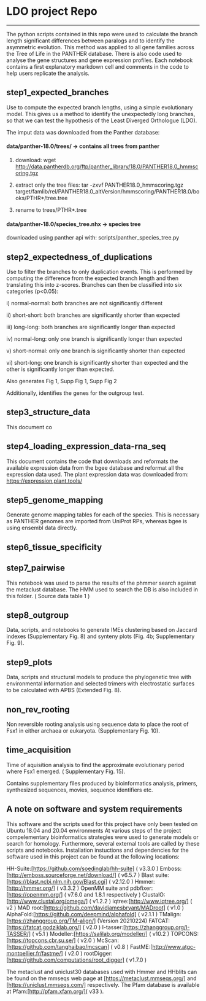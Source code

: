 # LDO project Repo
------------------
The python scripts contained in this repo were used to calculate the branch length significant differences between paralogs and to identify the asymmetric evolution. This method was applied to all gene families across the Tree of Life in the PANTHER database. There is also code used to analyse the gene structures and gene expression profiles. Each notebook contains a first explanatory markdown cell and comments in the code to help users replicate the analysis.

step1_expected_branches
-----------------------
Use to compute the expected branch lengths, using a simple evolutionary model. This gives us a method to identify the unexpectedly long branches, so that we can test the hypothesis of the Least Diverged Orthologue (LDO).

The imput data was downloaded from the Panther database:

#### data/panther-18.0/trees/ -> contains all trees from panther

1. download: wget http://data.pantherdb.org/ftp/panther_library/18.0/PANTHER18.0_hmmscoring.tgz

2. extract only the tree files: tar -zxvf PANTHER18.0_hmmscoring.tgz target/famlib/rel/PANTHER18.0_altVersion/hmmscoring/PANTHER18.0/books/PTHR*/tree.tree

3. rename to trees/PTHR*.tree

#### data/panther-18.0/species_tree.nhx -> species tree
downloaded using panther api with: scripts/panther_species_tree.py


step2_expectedness_of_duplications
----------------------------------
Use to filter the branches to only duplication events.
This is performed by computing the difference from the expected branch length and then translating this into z-scores. Branches can then be classified into six categories (p<0.05): 

i) normal-normal: both branches are not significantly different
 
ii) short-short: both branches are significantly shorter than expected

iii) long-long: both branches are significantly longer than expected

iv) normal-long: only one branch is significantly longer than expected

v) short-normal: only one branch is significantly shorter than expected

vi) short-long: one branch is significantly shorter than expected and the other is significantly longer than expected.

Also generates Fig 1, Supp Fig 1, Supp Fig 2

Additionally, identifies the genes for the outgroup test.

step3_structure_data
--------------------
This document co

step4_loading_expression_data-rna_seq
-------------------------------------
This document contains the code that downloads and reformats the available expression data from the bgee database and reformat all the expression data used.
The plant expression data was downloaded from: https://expression.plant.tools/

step5_genome_mapping
--------------------
Generate genome mapping tables for each of the species. This is necessary as PANTHER genomes are imported from UniProt RPs, whereas bgee is using ensembl data directly.


step6_tissue_specificity
------------------------


step7_pairwise
--------------
This notebook was used to parse the results of the phmmer search against the metaclust database. The HMM used to search the DB is also included in this folder. ( Source data table 1 )

step8_outgroup
--------------
Data, scripts, and notebooks to generate IMEs clustering based on Jaccard indexes (Supplementary Fig. 8) and  synteny plots (Fig. 4b; Supplementary Fig. 9).

step9_plots
-----------
Data, scripts and structural models to produce the phylogenetic tree with environmental information and selected trimers with electrostatic surfaces to be calculated with APBS (Extended Fig. 8). 




non_rev_rooting
---------------
Non reversible rooting analysis using sequence data to place the root of Fsx1 in either archaea or eukaryota. (Supplementary Fig. 10).

time_acquisition
----------------
Time of aquisition analysis to find the approximate evolutionary period where Fsx1 emerged. ( Supplementary Fig. 15). 





Contains supplementary files produced by bioinformatics analysis, primers, synthesized sequences, movies, sequence identifiers etc.

A note on software and system requirements
----------------------
This software and the scripts used for this project have only been tested on Ubuntu 18.04 and 20.04 environments
At various steps of the project compelementary bioinformatics strategies were used to generate models or search for homology. Furthermore, several external tools are called by these scripts and notebooks. Installation instuctions and dependencies for the software used in this project can be found at the following locations:

HH-Suite:[https://github.com/soedinglab/hh-suite] ( v3.3.0 )
Emboss:[http://emboss.sourceforge.net/download/] ( v6.5.7 )
Blast suite:[https://blast.ncbi.nlm.nih.gov/Blast.cgi] ( v2.12.0 )
Hmmer:[http://hmmer.org/] ( v3.3.2 ) 
OpenMM suite and pdbfixer:[https://openmm.org/] ( v7.6.0 and 1.8.1 respectively )
ClustalO:[http://www.clustal.org/omega/] ( v1.2.2 )
iqtree:[http://www.iqtree.org/] ( v2 )
MAD root:[https://github.com/davidjamesbryant/MADroot] ( v1.0 )
AlphaFold:[https://github.com/deepmind/alphafold] ( v2.1.1 )
TMalign:[https://zhanggroup.org/TM-align/] (Version 20210224)
FATCAT:[https://fatcat.godziklab.org/] ( v2.0 )
I-tasser:[https://zhanggroup.org/I-TASSER/] ( v5.1 )
Modeller:[https://salilab.org/modeller/] ( v10.2 )
TOPCONS:[https://topcons.cbr.su.se/] ( v2.0 )
McScan:[https://github.com/tanghaibao/mcscan] ( v0.8 )
FastME:[http://www.atgc-montpellier.fr/fastme/] ( v2.0 )
rootDigger:[https://github.com/computations/root_digger] ( v1.7.0 )

The metaclust and uniclust30 databases used with Hmmer and HHblits can be found on the mmseqs web page at [https://metaclust.mmseqs.org/] and [https://uniclust.mmseqs.com/] respectively. The Pfam database is available at Pfam:[http://pfam.xfam.org/]( v33 ). 
